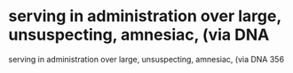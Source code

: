# serving in administration over large, unsuspecting, amnesiac, (via DNA

serving in administration over large, unsuspecting, amnesiac, (via DNA
356